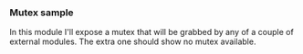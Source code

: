 ### Mutex sample

In this module I'll expose a mutex that
will be grabbed by any of a couple of
external modules. The extra one should
show no mutex available.
